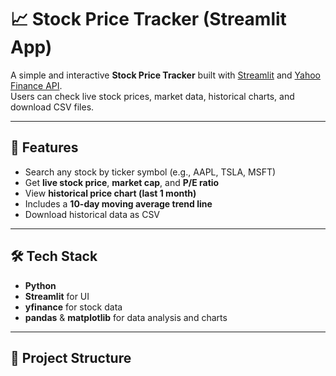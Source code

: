 
# 📈 Stock Price Tracker (Streamlit App)

A simple and interactive **Stock Price Tracker** built with [Streamlit](https://streamlit.io/) and [Yahoo Finance API](https://pypi.org/project/yfinance/).  
Users can check live stock prices, market data, historical charts, and download CSV files.

---

## 🚀 Features
- Search any stock by ticker symbol (e.g., AAPL, TSLA, MSFT)
- Get **live stock price**, **market cap**, and **P/E ratio**
- View **historical price chart (last 1 month)**
- Includes a **10-day moving average trend line**
- Download historical data as CSV

---

## 🛠️ Tech Stack
- **Python**
- **Streamlit** for UI
- **yfinance** for stock data
- **pandas** & **matplotlib** for data analysis and charts

---

## 📂 Project Structure
